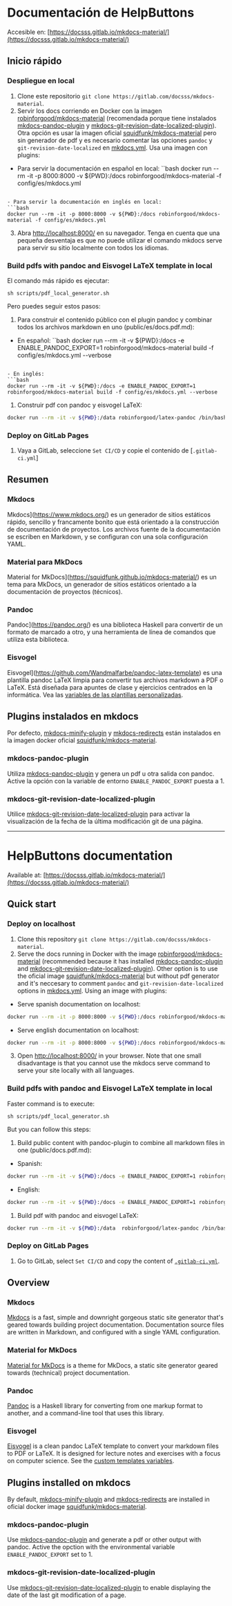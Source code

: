 # Documentación de HelpButtons

Accesible en: [https://docsss.gitlab.io/mkdocs-material/](https://docsss.gitlab.io/mkdocs-material/)

## Inicio rápido

### Despliegue en local

1. Clone este repositorio `git clone https://gitlab.com/docsss/mkdocs-material`.
2. Servir los docs corriendo en Docker con la imagen [robinforgood/mkdocs-material](https://hub.docker.com/r/robinforgood/mkdocs-material) (recomendada porque tiene instalados [mkdocs-pandoc-plugin](https://pypi.org/project/mkdocs-pandoc-plugin/) y [mkdocs-git-revision-date-localized-plugin](https://github.com/timvink/mkdocs-git-revision-date-localized-plugin)). Otra opción es usar la imagen oficial [squidfunk/mkdocs-material](https://hub.docker.com/r/squidfunk/mkdocs-material/) pero sin generador de pdf y es necesario comentar las opciones `pandoc` y `git-revision-date-localized` en [mkdocs.yml](mkdocs.yml). Usa una imagen con plugins:

- Para servir la documentación en español en local: 
``bash
docker run --rm -it -p 8000:8000 -v ${PWD}:/docs robinforgood/mkdocs-material -f config/es/mkdocs.yml
```

- Para servir la documentación en inglés en local: 
```bash
docker run --rm -it -p 8000:8000 -v ${PWD}:/docs robinforgood/mkdocs-material -f config/es/mkdocs.yml
```
3. Abra [http://localhost:8000/](http://localhost:8000/) en su navegador. Tenga en cuenta que una pequeña desventaja es que no puede utilizar el comando mkdocs serve para servir su sitio localmente con todos los idiomas.

### Build pdfs with pandoc and Eisvogel LaTeX template in local

El comando más rápido es ejecutar:
```
sh scripts/pdf_local_generator.sh
```

Pero puedes seguir estos pasos:

1. Para construir el contenido público con el plugin pandoc y combinar todos los archivos markdown en uno (public/es/docs.pdf.md):

- En español:
``bash
docker run --rm -it -v ${PWD}:/docs -e ENABLE_PANDOC_EXPORT=1 robinforgood/mkdocs-material build -f config/es/mkdocs.yml --verbose
```

- En inglés:
```bash
docker run --rm -it -v ${PWD}:/docs -e ENABLE_PANDOC_EXPORT=1 robinforgood/mkdocs-material build -f config/es/mkdocs.yml --verbose
```

1. Construir pdf con pandoc y eisvogel LaTeX:
```bash
docker run --rm -it -v ${PWD}:/data robinforgood/latex-pandoc /bin/bash -c 'mkdir -p /assets; cp -r /data/overrides/assets/images /assets/images ; pandoc -N --template=eisvogel. latex --listings -V lang=es --from markdown --variable mainfont="DejaVuSerif" --variable sansfont="DejaVuSans" --variable monofont="DejaVuSansMono" --variable fontsize=12pt --variable version=2. 0 /data/pdf_metadata_esp.md /data/public/es/docs.pdf.md --pdf-engine=xelatex --toc -o /data/docs_hb_esp.pdf;'
```

### Deploy on GitLab Pages

1. Vaya a GitLab, seleccione `Set CI/CD` y copie el contenido de [`.gitlab-ci.yml`]

## Resumen

### Mkdocs
Mkdocs](https://www.mkdocs.org/) es un generador de sitios estáticos rápido, sencillo y francamente bonito que está orientado a la construcción de documentación de proyectos. Los archivos fuente de la documentación se escriben en Markdown, y se configuran con una sola configuración YAML.

### Material para MkDocs

Material for MkDocs](https://squidfunk.github.io/mkdocs-material/) es un tema para MkDocs, un generador de sitios estáticos orientado a la documentación de proyectos (técnicos). 

### Pandoc

Pandoc](https://pandoc.org/) es una biblioteca Haskell para convertir de un formato de marcado a otro, y una herramienta de línea de comandos que utiliza esta biblioteca.

### Eisvogel

Eisvogel](https://github.com/Wandmalfarbe/pandoc-latex-template) es una plantilla pandoc LaTeX limpia para convertir tus archivos markdown a PDF o LaTeX. Está diseñada para apuntes de clase y ejercicios centrados en la informática. Vea las [variables de las plantillas personalizadas](https://github.com/Wandmalfarbe/pandoc-latex-template#custom-template-variables).

## Plugins instalados en mkdocs

Por defecto, [mkdocs-minify-plugin](https://github.com/byrnereese/mkdocs-minify-plugin) y [mkdocs-redirects](https://github.com/datarobot/mkdocs-redirects) están instalados en la imagen docker oficial [squidfunk/mkdocs-material](https://hub.docker.com/r/squidfunk/mkdocs-material/).

### mkdocs-pandoc-plugin

Utiliza [mkdocs-pandoc-plugin](https://pypi.org/project/mkdocs-pandoc-plugin/) y genera un pdf u otra salida con pandoc. Active la opción con la variable de entorno `ENABLE_PANDOC_EXPORT` puesta a 1.

### mkdocs-git-revision-date-localized-plugin

Utilice [mkdocs-git-revision-date-localized-plugin](https://github.com/timvink/mkdocs-git-revision-date-localized-plugin) para activar la visualización de la fecha de la última modificación git de una página.

---

# HelpButtons documentation

Available at: [https://docsss.gitlab.io/mkdocs-material/](https://docsss.gitlab.io/mkdocs-material/)

## Quick start

### Deploy on localhost

1. Clone this repository `git clone https://gitlab.com/docsss/mkdocs-material`.
2. Serve the docs running in Docker with the image [robinforgood/mkdocs-material](https://hub.docker.com/r/robinforgood/mkdocs-material) (recommended because it has installed [mkdocs-pandoc-plugin](https://pypi.org/project/mkdocs-pandoc-plugin/) and [mkdocs-git-revision-date-localized-plugin](https://github.com/timvink/mkdocs-git-revision-date-localized-plugin)). Other option is to use the oficial image [squidfunk/mkdocs-material](https://hub.docker.com/r/squidfunk/mkdocs-material/) but without pdf generator and it's neccesary to comment `pandoc` and `git-revision-date-localized` options in [mkdocs.yml](mkdocs.yml). Using an image with plugins:

- Serve spanish documentation on localhost: 
```bash
docker run --rm -it -p 8000:8000 -v ${PWD}:/docs robinforgood/mkdocs-material -f config/es/mkdocs.yml
```

- Serve english documentation on localhost: 
```bash
docker run --rm -it -p 8000:8000 -v ${PWD}:/docs robinforgood/mkdocs-material -f config/en/mkdocs.yml
```
3. Open [http://localhost:8000/](http://localhost:8000/) in your browser. Note that one small disadvantage is that you cannot use the mkdocs serve command to serve your site locally with all languages.

### Build pdfs with pandoc and Eisvogel LaTeX template in local

Faster command is to execute:

```
sh scripts/pdf_local_generator.sh
```

But you can follow this steps:

1. Build public content with pandoc-plugin to combine all markdown files in one (public/docs.pdf.md):

- Spanish:
```bash
docker run --rm -it -v ${PWD}:/docs -e ENABLE_PANDOC_EXPORT=1 robinforgood/mkdocs-material build -f config/es/mkdocs.yml --verbose
```

- English:
```bash
docker run --rm -it -v ${PWD}:/docs -e ENABLE_PANDOC_EXPORT=1 robinforgood/mkdocs-material build -f config/es/mkdocs.yml --verbose
```

1. Build pdf with pandoc and eisvogel LaTeX:
```bash
docker run --rm -it -v ${PWD}:/data  robinforgood/latex-pandoc /bin/bash -c 'mkdir -p /assets; cp -r /data/overrides/assets/images /assets/images  ; pandoc -N --template=eisvogel.latex --listings -V lang=en --from markdown --variable mainfont="DejaVuSerif" --variable sansfont="DejaVuSans" --variable monofont="DejaVuSansMono" --variable fontsize=12pt --variable version=2.0 /data/pdf_metadata_eng.md /data/public/en/docs.pdf.md  --pdf-engine=xelatex --toc -o /data/docs_hb_eng.pdf;'
```

### Deploy on GitLab Pages

1. Go to GitLab, select `Set CI/CD` and copy the content of [`.gitlab-ci.yml`](.gitlab-ci.yml).

## Overview

### Mkdocs
[Mkdocs](https://www.mkdocs.org/) is a fast, simple and downright gorgeous static site generator that's geared towards building project documentation. Documentation source files are written in Markdown, and configured with a single YAML configuration.

### Material for MkDocs

[Material for MkDocs](https://squidfunk.github.io/mkdocs-material/) is a theme for MkDocs, a static site generator geared towards (technical) project documentation. 

### Pandoc

[Pandoc](https://pandoc.org/) is a Haskell library for converting from one markup format to another, and a command-line tool that uses this library.

### Eisvogel

[Eisvogel](https://github.com/Wandmalfarbe/pandoc-latex-template) is a clean pandoc LaTeX template to convert your markdown files to PDF or LaTeX. It is designed for lecture notes and exercises with a focus on computer science. See the [custom templates variables](https://github.com/Wandmalfarbe/pandoc-latex-template#custom-template-variables).

## Plugins installed on mkdocs

By default, [mkdocs-minify-plugin](https://github.com/byrnereese/mkdocs-minify-plugin) and [mkdocs-redirects](https://github.com/datarobot/mkdocs-redirects) are installed in oficial docker image [squidfunk/mkdocs-material](https://hub.docker.com/r/squidfunk/mkdocs-material/).

### mkdocs-pandoc-plugin

Use [mkdocs-pandoc-plugin](https://pypi.org/project/mkdocs-pandoc-plugin/) and generate a pdf or other output with pandoc. Active the opction with the environmental variable `ENABLE_PANDOC_EXPORT` set to 1.

### mkdocs-git-revision-date-localized-plugin

Use [mkdocs-git-revision-date-localized-plugin](https://github.com/timvink/mkdocs-git-revision-date-localized-plugin) to enable displaying the date of the last git modification of a page.
